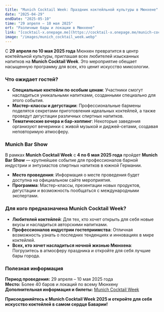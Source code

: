 ```yaml
---
title: "Munich Cocktail Week: Праздник коктейльной культуры в Мюнхене"
date: "2025-04-29"
endDate: "2025-05-10"
time: "29 апреля – 10 мая 2025"
ort: "Различные бары и локации в Мюнхене"
link: "[cocktail-x.onepage.me](https://cocktail-x.onepage.me/munich-cocktail-week)"
image: "/images/munich_cocktail_week.webp"
---
```


С **29 апреля по 10 мая 2025 года** Мюнхен превратится в центр коктейльной культуры, приглашая всех любителей изысканных напитков на **Munich Cocktail Week**. Это мероприятие обещает насыщенную программу для всех, кто ценит искусство миксологии.

### Что ожидает гостей?
- **Специальные коктейли по особым ценам**: Участники смогут насладиться уникальными напитками, созданными специально для этого события.
- **Мастер-классы и дегустации**: Профессиональные бармены поделятся секретами приготовления идеальных коктейлей, а также проведут дегустации различных спиртных напитков.
- **Тематические вечера и бар-хоппинг**: Некоторые заведения организуют вечеринки с живой музыкой и диджей-сетами, создавая неповторимую атмосферу.

### Munich Bar Show
В рамках **Munich Cocktail Week** с **4 по 6 мая 2025 года** пройдет **Munich Bar Show** — крупнейшее событие для профессионалов барной индустрии и энтузиастов спиртных напитков в южной Германии.

- **Место проведения**: Информация о месте проведения будет доступна на официальном сайте мероприятия.
- **Программа**: Мастер-классы, презентации новых продуктов, дегустации и возможность пообщаться с международными экспертами.

### Для кого предназначена Munich Cocktail Week?
- **Любителей коктейлей**: Для тех, кто хочет открыть для себя новые вкусы и насладиться авторскими напитками.
- **Профессионалов индустрии гостеприимства**: Отличная возможность узнать о последних тенденциях и инновациях в мире коктейлей.
- **Всех, кто хочет насладиться ночной жизнью Мюнхена**: Погрузитесь в атмосферу праздника и откройте для себя лучшие бары города.

### Полезная информация
**Период проведения:** 29 апреля – 10 мая 2025 года  
**Место:** Более 40 баров и локаций по всему Мюнхену  
**Дополнительная информация и билеты:** [Munich Cocktail Week](https://cocktail-x.onepage.me/munich-cocktail-week)

**Присоединяйтесь к Munich Cocktail Week 2025 и откройте для себя искусство коктейлей в самом сердце Баварии!**

